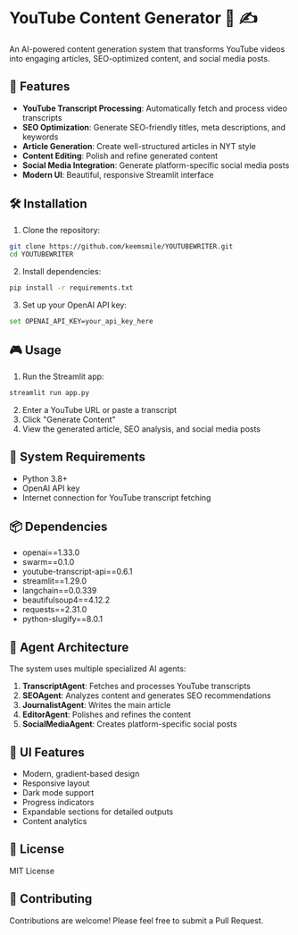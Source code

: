 # YouTube Content Generator 🎥 ✍️

An AI-powered content generation system that transforms YouTube videos into engaging articles, SEO-optimized content, and social media posts.

## 🚀 Features

- **YouTube Transcript Processing**: Automatically fetch and process video transcripts
- **SEO Optimization**: Generate SEO-friendly titles, meta descriptions, and keywords
- **Article Generation**: Create well-structured articles in NYT style
- **Content Editing**: Polish and refine generated content
- **Social Media Integration**: Generate platform-specific social media posts
- **Modern UI**: Beautiful, responsive Streamlit interface

## 🛠️ Installation

1. Clone the repository:
```bash
git clone https://github.com/keemsmile/YOUTUBEWRITER.git
cd YOUTUBEWRITER
```

2. Install dependencies:
```bash
pip install -r requirements.txt
```

3. Set up your OpenAI API key:
```bash
set OPENAI_API_KEY=your_api_key_here
```

## 🎮 Usage

1. Run the Streamlit app:
```bash
streamlit run app.py
```

2. Enter a YouTube URL or paste a transcript
3. Click "Generate Content"
4. View the generated article, SEO analysis, and social media posts

## 🔧 System Requirements

- Python 3.8+
- OpenAI API key
- Internet connection for YouTube transcript fetching

## 📦 Dependencies

- openai==1.33.0
- swarm==0.1.0
- youtube-transcript-api==0.6.1
- streamlit==1.29.0
- langchain==0.0.339
- beautifulsoup4==4.12.2
- requests==2.31.0
- python-slugify==8.0.1

## 🤖 Agent Architecture

The system uses multiple specialized AI agents:

1. **TranscriptAgent**: Fetches and processes YouTube transcripts
2. **SEOAgent**: Analyzes content and generates SEO recommendations
3. **JournalistAgent**: Writes the main article
4. **EditorAgent**: Polishes and refines the content
5. **SocialMediaAgent**: Creates platform-specific social posts

## 🎨 UI Features

- Modern, gradient-based design
- Responsive layout
- Dark mode support
- Progress indicators
- Expandable sections for detailed outputs
- Content analytics

## 📝 License

MIT License

## 🤝 Contributing

Contributions are welcome! Please feel free to submit a Pull Request.
